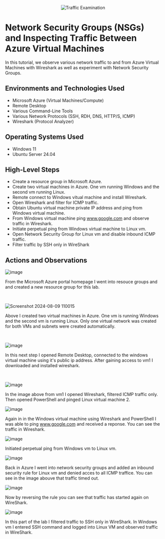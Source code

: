<p align="center">
<img src="https://i.imgur.com/Ua7udoS.png" alt="Traffic Examination"/>
</p>

<h1>Network Security Groups (NSGs) and Inspecting Traffic Between Azure Virtual Machines</h1>
In this tutorial, we observe various network traffic to and from Azure Virtual Machines with Wireshark as well as experiment with Network Security Groups. <br />



<h2>Environments and Technologies Used</h2>

- Microsoft Azure (Virtual Machines/Compute)
- Remote Desktop
- Various Command-Line Tools
- Various Network Protocols (SSH, RDH, DNS, HTTP/S, ICMP)
- Wireshark (Protocol Analyzer)

<h2>Operating Systems Used </h2>

- Windows 11
- Ubuntu Server 24.04

<h2>High-Level Steps</h2>

- Create a resource group in Microsoft Azure.
- Create two virtual machines in Azure.  One vm running Windows and the second vm running Linux. 
- Remote connect to Windows vitual machine and install Wireshark.
- Open Wireshark and filter for ICMP traffic.
- Obtain Ubuntu virtual machine private IP address and ping from Windows virtual machine.
- From Windows virtual machine ping www.google.com and observe traffic in Wireshark.
- Initiate perpetual ping from Windows virtual machine to Linux vm.
- Open Network Security Group for Linux vm and disable inbound ICMP traffic.
- Filter traffic by SSH only in WireShark

<h2>Actions and Observations</h2>

<p>

![image](https://github.com/user-attachments/assets/7b6985fe-5078-4bc1-a459-12af59a01cb3)


</p>
<p>
From the Microsoft Azure portal homepage I went into resouce groups and and created a new resource group for this lab. 
</p>
<br />

<p>

![Screenshot 2024-08-09 110015](https://github.com/user-attachments/assets/534a90c1-bd27-4846-b164-e28e9e502cf4)

</p>
<p>
Above I created two virtual machines in Azure.  One vm is running Windows and the second vm is running Linux.  Only one virtual network was created for both VMs and subnets were created automatically.  
</p>
<br />

<p>

![image](https://github.com/user-attachments/assets/976af53f-ca71-429e-abae-5991b373d5df)


</p>
<p>
In this next step I opened Remote Desktop, connected to the windows virtual machine using it's public ip address. After gaining access to vm1 I downloaded and installed wireshark.  
</p>
<br />


![image](https://github.com/user-attachments/assets/1f4c82d8-1e4d-4503-a2a6-aa0de9106396)


In the image above from vm1 I opened Wireshark, filtered ICMP traffic only.  Then opened PowerShell and pinged Linux virtual machine 2. 



![image](https://github.com/user-attachments/assets/53268690-51ce-4df6-93ca-4ddf8adc7ef0)


Again in in the Windows virtual machine using Wireshark and PowerShell I was able to ping www.google.com and received a reponse.  You can see the traffic in Wireshark.  


![image](https://github.com/user-attachments/assets/115d802c-1abd-4d5b-8c63-718b2e665698)


Initiated perpetual ping from Windows vm to Linux vm.



![image](https://github.com/user-attachments/assets/1cfaad54-bc8c-4739-a136-663a6d4dcf1e)


Back in Azure I went into network security groups and added an inbound security rule for Linux vm and denied acces to all ICMP traffice.  You can see in the image abouve that traffic timed out.


![image](https://github.com/user-attachments/assets/a9492487-bb92-4c9a-a793-47b9cae12660)


Now by reversing the rule you can see that traffic has started again on WireShark. 


![image](https://github.com/user-attachments/assets/1d68183f-c845-49fa-a4b7-19318917c8fa) 


In this part of the lab I filtered traffic to SSH only in WireShark.  In Windows vm I entered SSH command and logged into Linux VM and observed traffic in WireShark. 

